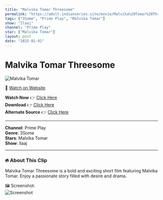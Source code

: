 ```yaml
---
title: "Malvika Tomar Threesome"
permalink: "https://adult.indianseries.site/movie/Malvika%20Tomar%20Threesome"
tags: ["3Some", "Prime Play", "Malvika Tomar"]
show: "Ilaaj"
channel: "Prime Play"
star: ["Malvika Tomar"]
layout: post
date: "2025-01-01"
---
```


# Malvika Tomar Threesome

![Malvika Tomar](https://shorts.desisins.com/wp-content/uploads/2023/08/Ilaaj-Primeplay-DesiSins.com_.jpg)

🔗 [Watch on Website](https://adult.indianseries.site/movie/Malvika%20Tomar%20Threesome)

**Watch Now** 👉 [Click Here](https://adult.indianseries.site/movie/Malvika%20Tomar%20Threesome)  
**Download** 👉 [Click Here](https://adult.indianseries.site/movie/Malvika%20Tomar%20Threesome)  
**Alternate Source** 👉 [Click Here](https://adult.indianseries.site/movie/Malvika%20Tomar%20Threesome)

---

**Channel**: Prime Play  
**Genre**: 3Some  
**Stars**: Malvika Tomar  
**Show**: Ilaaj

---

### 🔥 About This Clip

Malvika Tomar Threesome is a bold and exciting short film featuring Malvika Tomar. Enjoy a passionate story filled with desire and drama.
 
🖼️ Screenshot:  
![Screenshot](https://shorts.desisins.com/wp-content/uploads/2023/08/Ilaaj-Primeplay-DesiSins.com_.jpg)
